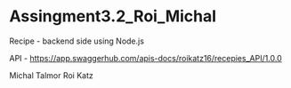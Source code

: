 # Assingment3.2_Roi_Michal
Recipe - backend side
using Node.js

API - 
https://app.swaggerhub.com/apis-docs/roikatz16/recepies_API/1.0.0
 
Michal Talmor
Roi Katz 
